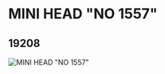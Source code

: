 # MINI HEAD "NO 1557"
## 19208
![MINI HEAD "NO 1557"](https://lc-www-live-s.legocdn.com/media/bricks/5/2/6097174.jpg)